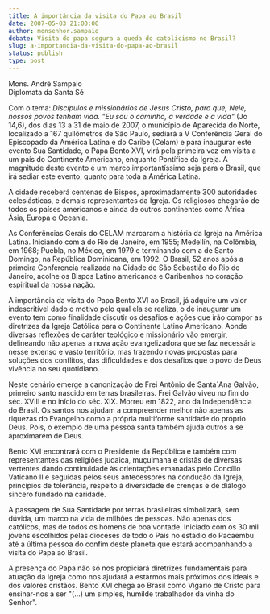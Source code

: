 ```yaml
---
title: A importância da visita do Papa ao Brasil 
date: 2007-05-03 21:00:00
author: monsenhor.sampaio
debate: Visita do papa segura a queda do catolicismo no Brasil?
slug: a-importancia-da-visita-do-papa-ao-brasil
status: publish 
type: post
---
```


Mons. André Sampaio  
Diplomata da Santa Sé  
  
Com o tema: *Discípulos e missionários de Jesus Cristo, para que, Nele, nossos povos tenham vida.* *"Eu sou o caminho, a verdade e a vida"* (Jo 14,6), dos dias 13 a 31 de maio de 2007, o município de Aparecida do Norte, localizado a 167 quilômetros de São Paulo, sediará a V Conferência Geral do Episcopado da América Latina e do Caribe (Celam) e para inaugurar este evento Sua Santidade, o Papa Bento XVI, virá pela primeira vez em visita a um país do Continente Americano, enquanto Pontífice da Igreja. A magnitude deste evento é um marco importantíssimo seja para o Brasil, que irá sediar este evento, quanto para toda a América Latina.  
  
A cidade receberá centenas de Bispos, aproximadamente 300 autoridades eclesiásticas, e demais representantes da Igreja. Os religiosos chegarão de todos os países americanos e ainda de outros continentes como África Ásia, Europa e Oceania.  
  
As Conferências Gerais do CELAM marcaram a história da Igreja na América Latina. Iniciando com a do Rio de Janeiro, em 1955; Medellín, na Colômbia, em 1968; Puebla, no México, em 1979 e terminando com a de Santo Domingo, na República Dominicana, em 1992. O Brasil, 52 anos após a primeira Conferencia realizada na Cidade de São Sebastião do Rio de Janeiro, acolhe os Bispos Latino americanos e Caribenhos no coração espiritual da nossa nação.  
  
A importância da visita do Papa Bento XVI ao Brasil, já adquire um valor indescritível dado o motivo pelo qual ela se realiza, o de inaugurar um evento tem como finalidade discutir os desafios e ações que irão compor as diretrizes da Igreja Católica para o Continente Latino Americano. Aonde diversas reflexões de caráter teológico e missionário vão emergir, delineando não apenas a nova ação evangelizadora que se faz necessária nesse extenso e vasto território, mas trazendo novas propostas para soluções dos conflitos, das dificuldades e dos desafios que o povo de Deus vivência no seu quotidiano.  
  
Neste cenário emerge a canonização de Frei Antônio de Santa´Ana Galvão, primeiro santo nascido em terras brasileiras. Frei Galvão viveu no fim do séc. XVIII e no início do séc. XIX. Morreu em 1822, ano da Independência do Brasil. Os santos nos ajudam a compreender melhor não apenas as riquezas do Evangelho como a própria multiforme santidade do próprio Deus. Pois, o exemplo de uma pessoa santa também ajuda outros a se aproximarem de Deus.  
  
Bento XVI encontrará com o Presidente da República e também com representantes das religiões judaica, muçulmana e cristãs de diversas vertentes dando continuidade às orientações emanadas pelo Concílio Vaticano II e seguidas pelos seus antecessores na condução da Igreja, princípios de tolerância, respeito à diversidade de crenças e de diálogo sincero fundado na caridade.   
  
A passagem de Sua Santidade por terras brasileiras simbolizará, sem dúvida, um marco na vida de milhões de pessoas. Não apenas dos católicos, mas de todos os homens de boa vontade. Iniciado com os 30 mil jovens escolhidos pelas dioceses de todo o País no estádio do Pacaembu até a última pessoa do confim deste planeta que estará acompanhando a visita do Papa ao Brasil.  
  
A presença do Papa não só nos propiciará diretrizes fundamentais para atuação da Igreja como nos ajudará a estarmos mais próximos dos ideais e dos valores cristãos. Bento XVI chega ao Brasil como Vigário de Cristo para ensinar-nos a ser "(...) um simples, humilde trabalhador da vinha do Senhor".
